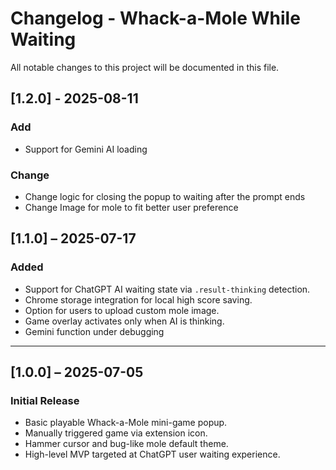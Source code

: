 # Changelog - Whack-a-Mole While Waiting

All notable changes to this project will be documented in this file.

## [1.2.0] - 2025-08-11
### Add
- Support for Gemini AI loading
### Change
- Change logic for closing the popup to waiting after the prompt ends 
- Change Image for mole to fit better user preference 

## [1.1.0] – 2025-07-17
### Added
- Support for ChatGPT AI waiting state via `.result-thinking` detection.
- Chrome storage integration for local high score saving.
- Option for users to upload custom mole image.
- Game overlay activates only when AI is thinking.
- Gemini function under debugging

---

## [1.0.0] – 2025-07-05
### Initial Release
- Basic playable Whack-a-Mole mini-game popup.
- Manually triggered game via extension icon.
- Hammer cursor and bug-like mole default theme.
- High-level MVP targeted at ChatGPT user waiting experience.